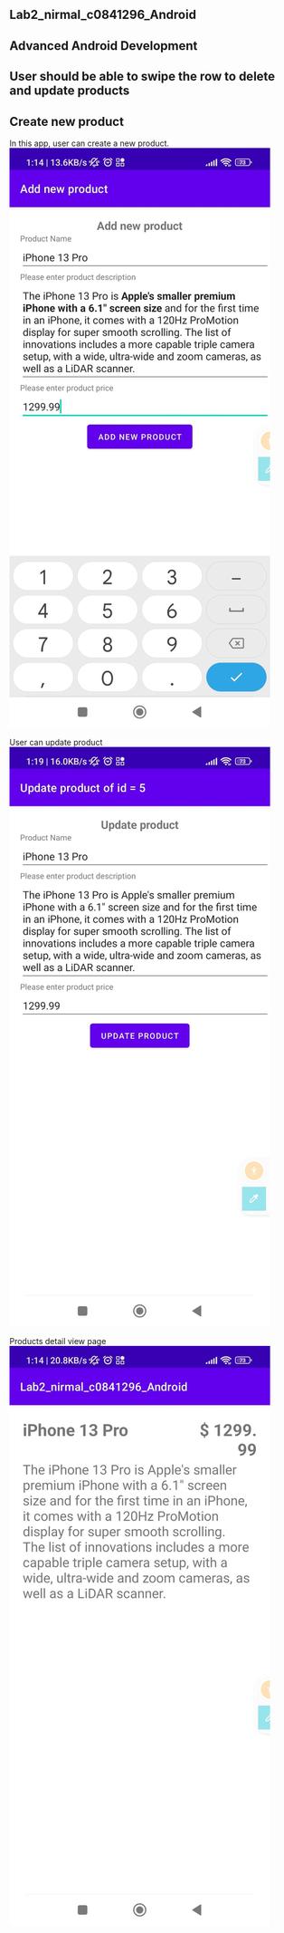 ## Lab2_nirmal_c0841296_Android
## Advanced Android Development

## User should be able to swipe the row to delete and update products   

## Create new product

In this app, user can create a new product.
![Alt text](/screenshots/add_product.jpeg?raw=true "Add new product")

User can update product
![Alt text](/screenshots/update_product.jpeg?raw=true "Add new product")

Products detail view page
![Alt text](/screenshots/detail_view.jpeg?raw=true "Add new product")
